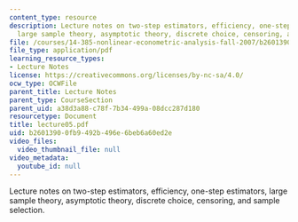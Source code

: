 ```yaml
---
content_type: resource
description: Lecture notes on two-step estimators, efficiency, one-step estimators,
  large sample theory, asymptotic theory, discrete choice, censoring, and sample selection.
file: /courses/14-385-nonlinear-econometric-analysis-fall-2007/b26013900fb9492b496e6beb6a60ed2e_lecture05.pdf
file_type: application/pdf
learning_resource_types:
- Lecture Notes
license: https://creativecommons.org/licenses/by-nc-sa/4.0/
ocw_type: OCWFile
parent_title: Lecture Notes
parent_type: CourseSection
parent_uid: a38d3a88-c78f-7b34-499a-08dcc287d180
resourcetype: Document
title: lecture05.pdf
uid: b2601390-0fb9-492b-496e-6beb6a60ed2e
video_files:
  video_thumbnail_file: null
video_metadata:
  youtube_id: null
---
```

Lecture notes on two-step estimators, efficiency, one-step estimators, large sample theory, asymptotic theory, discrete choice, censoring, and sample selection.